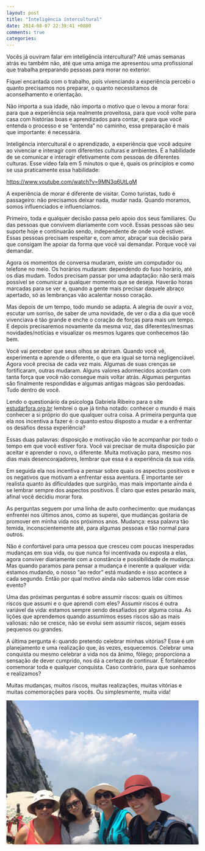 ```yaml
---
layout: post
title: "Inteligência intercultural"
date: 2014-08-07 22:39:41 +0800
comments: true
categories: 
---
```

Vocês já ouviram falar em inteligência intercultural? Até umas semanas atrás eu também não, até que uma amiga me apresentou uma profissional que trabalha preparando pessoas para morar no exterior.

Fiquei encantada com o trabalho, pois vivenciando a experiência percebi o quanto precisamos nos preparar, o quanto necessitamos de aconselhamento e orientação.

Não importa a sua idade, não importa o motivo que o levou a morar fora: para que a experiência seja realmente proveitosa, para que você volte para casa com histórias boas e aprendizados para contar, e para que você entenda o processo e se “entenda” no caminho, essa preparação é mais que importante: é necessária.

Inteligência intercultural é o aprendizado, a experiência  que você adquire ao vivenciar e interagir com diferentes culturas e ambientes. É a habilidade de se comunicar e interagir efetivamente com pessoas de diferentes culturas. Esse vídeo fala em 5 minutos o que é, quais os princípios e como se usa praticamente essa habilidade:

https://www.youtube.com/watch?v=9MN3q6UtLgM

A experiência de morar é diferente de visitar. Como turistas, tudo é passageiro: não precisamos deixar nada, mudar nada. Quando moramos, somos influenciados e influenciamos.

Primeiro, toda e qualquer decisão passa pelo apoio dos seus familiares. Ou das pessoas que convivem diariamente com você. Essas pessoas são seu suporte hoje e continuarão sendo, independente de onde você estiver. Essas pessoas precisam respeitar e, com amor, abraçar sua decisão para que consigam lhe apoiar da forma que você vai demandar. Porque você vai demandar.

Agora os momentos de conversa mudaram, existe um computador ou telefone no meio. Os horários mudaram: dependendo do fuso horário, até os dias mudam. Todos precisam passar por uma adaptação: não será mais possível se comunicar a qualquer momento que se deseja. Haverão horas marcadas para se ver e, quando a gente mais precisar daquele abraço apertado, só as lembranças vão acalentar nosso coração.

Mas depois de um tempo, todo mundo se adapta. A alegria de ouvir a voz, escutar um sorriso, de saber de uma novidade, de ver o dia a dia que você vivenciava é tão grande e enche o coração de forças para mais um tempo. E depois precisaremos novamente da mesma voz, das diferentes/mesmas novidades/notícias e visualizar os mesmos lugares que conhecemos tão bem.

Você vai perceber que seus olhos se abriram. Quando você vê, experimenta e aprende o diferente, o que era igual se torna negligenciável. Agora você precisa de cada vez mais. Algumas de suas crenças se fortificaram, outras mudaram. Alguns valores adormecidos acordam com tanta força que você não consegue mais voltar atrás. Algumas perguntas são finalmente respondidas e algumas antigas mágoas são perdoadas. Tudo dentro de você.

Lendo o questionário da psicologa Gabriela Ribeiro para o site [estudarfora.org.br](http://www.estudarfora.org.br) lembrei o que já tinha notado: conhecer o mundo é mais conhecer a si próprio do que qualquer outra coisa. A primeira pergunta que ela nos incentiva a fazer é: o quanto estou disposto a mudar e a enfrentar os desafios dessa experiência?

Essas duas palavras: disposição e motivação vão te acompanhar por todo o tempo em que você estiver fora. Você vai precisar de muita disposição par aceitar e aprender o novo, o diferente. Muita motivação para, mesmo nos dias mais desencorajadores, lembrar que essa é a experiência da sua vida.

Em seguida ela nos incentiva a pensar sobre quais os aspectos positivos e os negativos que motivam a enfrentar essa aventura. É importante ser realista quanto às dificuldades que surgirão, mas mais importante ainda é se lembrar sempre dos aspectos positivos. É claro que estes pesarão mais, afinal você decidiu morar fora.

As perguntas seguem por uma linha de auto conhecimento: que mudanças enfrentei nos últimos anos, como as superei, que mudanças gostaria de promover em minha vida nos próximos anos. Mudança: essa palavra tão temida, inconscientemente até, para algumas pessoas e tão normal para outros.

Não é confortável para uma pessoa que cresceu com poucas inesperadas mudanças em sua vida, ou que nunca foi incentivada ou exposta a elas, agora conviver diariamente com a constância e possibilidade de mudança. Mas quando paramos para pensar a mudança é inerente a qualquer vida: estamos mudando, o nosso “ao redor” está mudando e isso acontece a cada segundo. Então por qual motivo ainda não sabemos lidar com esse evento?

Uma das próximas perguntas é sobre assumir riscos: quais os últimos riscos que assumi e o que aprendi com eles? Assumir riscos é outra variável da vida: estamos sempre sendo desafiados por alguma coisa. As lições que aprendemos quando assumimos esses riscos são as mais valiosas: não se cresce, não se evolui sem assumir riscos, sejam esses pequenos ou grandes.

A última pergunta é: quando pretendo celebrar minhas vitórias? Esse é um planejamento e uma realização que, às vezes, esquecemos. Celebrar uma conquista ou mesmo celebrar a vida nos da ânimo, fôlego; proporciona a sensação de dever cumprido, nos dá a certeza de continuar. É fortalecedor comemorar toda e qualquer conquista. Caso contrário, para que sonhamos e realizamos?

Muitas mudanças, muitos riscos, muitas realizações, muitas vitórias e muitas comemorações para vocês. Ou simplesmente, muita vida!

![Inteligência intercultural](/images/inteligencia_intercultural.jpg)
